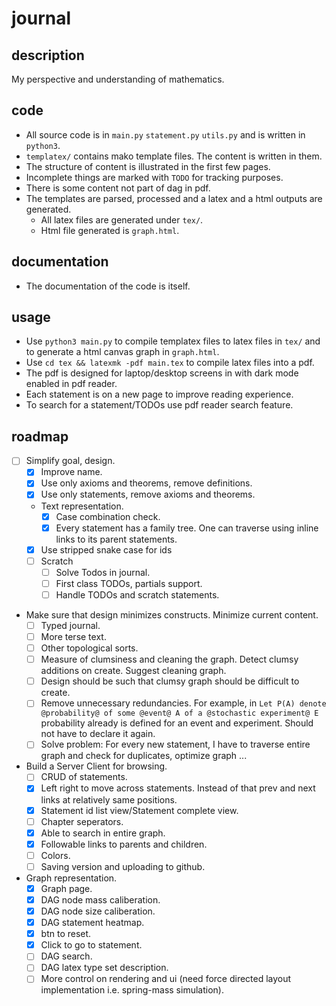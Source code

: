 # journal

## description
My perspective and understanding of mathematics.

## code
- All source code is in `main.py` `statement.py` `utils.py` and is written in `python3`.
- `templatex/` contains mako template files. The content is written in them.
- The structure of content is illustrated in the first few pages.
- Incomplete things are marked with `TODO` for tracking purposes.
- There is some content not part of dag in pdf.
- The templates are parsed, processed and a latex and a html outputs are generated.
    - All latex files are generated under `tex/`.
    - Html file generated is `graph.html`.

## documentation
- The documentation of the code is itself.

## usage
- Use `python3 main.py` to compile templatex files to latex files in `tex/` and to generate a html canvas graph in `graph.html`.
- Use `cd tex && latexmk -pdf main.tex` to compile latex files into a pdf.
- The pdf is designed for laptop/desktop screens in with dark mode enabled in pdf reader.
- Each statement is on a new page to improve reading experience.
- To search for a statement/TODOs use pdf reader search feature.

## roadmap
- [ ] Simplify goal, design.
    - [x] Improve name.
    - [x] Use only axioms and theorems, remove definitions.
    - [x] Use only statements, remove axioms and theorems.
    - Text representation.
        - [x] Case combination check.
        - [x] Every statement has a family tree. One can traverse using inline links to its parent statements.
    - [x] Use stripped snake case for ids
    - [ ] Scratch
        - [ ] Solve Todos in journal.
        - [ ] First class TODOs, partials support.
        - [ ] Handle TODOs and scratch statements.
-  Make sure that design minimizes constructs. Minimize current content.
    - [ ] Typed journal.
    - [ ] More terse text.
    - [ ] Other topological sorts.
    - [ ] Measure of clumsiness and cleaning the graph. Detect clumsy additions on create. Suggest cleaning graph.
    - [ ] Design should be such that clumsy graph should be difficult to create.
    - [ ] Remove unnecessary redundancies. For example, in `Let P(A) denote @probability@ of some @event@ A of a @stochastic experiment@ E` probability already is defined for an event and experiment. Should not have to declare it again.
    - [ ] Solve problem: For every new statement, I have to traverse entire graph and check for duplicates, optimize graph ...
- Build a Server Client for browsing.
    - [ ] CRUD of statements.
    - [x] Left right to move across statements. Instead of that prev and next links at relatively same positions.
    - [x] Statement id list view/Statement complete view.
    - [ ] Chapter seperators.
    - [x] Able to search in entire graph.
    - [x] Followable links to parents and children.
    - [ ] Colors.
    - [ ] Saving version and uploading to github.
- Graph representation.
    - [x] Graph page.
    - [x] DAG node mass caliberation.
    - [x] DAG node size caliberation.
    - [x] DAG statement heatmap.
    - [x] btn to reset.
    - [x] Click to go to statement.
    - [ ] DAG search.
    - [ ] DAG latex type set description.
    - [ ] More control on rendering and ui (need force directed layout implementation i.e. spring-mass simulation).
